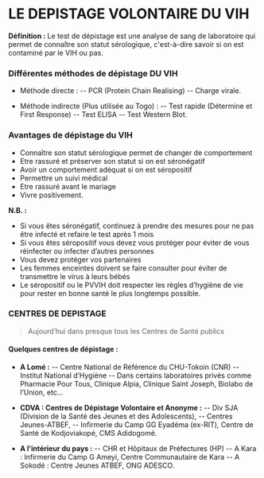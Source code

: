 # LE DEPISTAGE VOLONTAIRE DU VIH

**Définition :** Le test de dépistage est une analyse de sang de laboratoire qui permet de connaître son statut sérologique, c'est-à-dire savoir si on est contaminé par le VIH ou pas.

### Différentes  méthodes  de  dépistage DU VIH

- Méthode directe :
-- PCR (Protein Chain Realising)
-- Charge virale.

- Méthode indirecte (Plus utilisée au Togo) :
-- Test rapide (Détermine et First Response)
-- Test ELISA
-- Test Western Blot.

### Avantages  de  dépistage du VIH

- Connaître son statut sérologique permet de changer de comportement
- Etre rassuré et préserver son statut  si on est séronégatif
- Avoir un comportement adéquat si on est séropositif
- Permettre un suivi médical
- Etre rassuré avant le mariage
- Vivre positivement.

**N.B. :**
- Si vous êtes séronégatif, continuez à prendre des mesures pour ne pas être infecté et refaire le test après 1 mois
- Si vous êtes séropositif vous devez vous protéger pour éviter de vous réinfecter ou infecter d’autres personnes
- Vous devez protéger vos partenaires 
- Les femmes enceintes doivent se faire consulter pour éviter de transmettre le virus à leurs bébés
- Le séropositif ou le PVVIH doit respecter les règles d’hygiène de vie pour rester en bonne santé le plus longtemps possible.

### CENTRES   DE  DEPISTAGE 
> Aujourd’hui dans presque tous les Centres de Santé publics

#### Quelques centres de dépistage :
- **A Lomé :** 
-- Centre National de Référence du CHU-Tokoin (CNR)
-- Institut National d’Hygiène
-- Dans certains laboratoires privés comme Pharmacie Pour Tous, Clinique Alpia, Clinique Saint Joseph, Biolabo de l’Union, etc…

- **CDVA : Centres de Dépistage Volontaire  et Anonyme :**
-- Div SJA (Division de la Santé  des Jeunes et des Adolescents),
-- Centres Jeunes-ATBEF,
-- Infirmerie du Camp GG Eyadéma (ex-RIT), Centre de Santé de Kodjoviakopé, CMS Adidogomé.

- **A l’intérieur du pays :**
-- CHR et Hôpitaux de Préfectures (HP)
-- A Kara : Infirmerie du Camp G Ameyi, Centre Communautaire de Kara
-- A Sokodé : Centre Jeunes ATBEF, ONG ADESCO.
